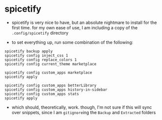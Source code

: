 # spicetify

- spicetify is very nice to have, but an absolute nightmare to install for the first time. for my own ease of use, I am including a copy of the `.config/spicetify` directory

- to set everything up, run some combination of the following:

```
spicetify backup apply
spicetify config inject_css 1
spicetify config replace_colors 1
spicetify config current_theme marketplace

spicetify config custom_apps marketplace
spicetify apply

spicetify config custom_apps betterLibrary
spicetify config custom_apps history-in-sidebar
spicetify config custom_apps stats
spicetify apply
```

- which should, theoretically, work. though, I'm not sure if this will sync over snippets, since I am `gitignore`ing the `Backup` and `Extracted` folders